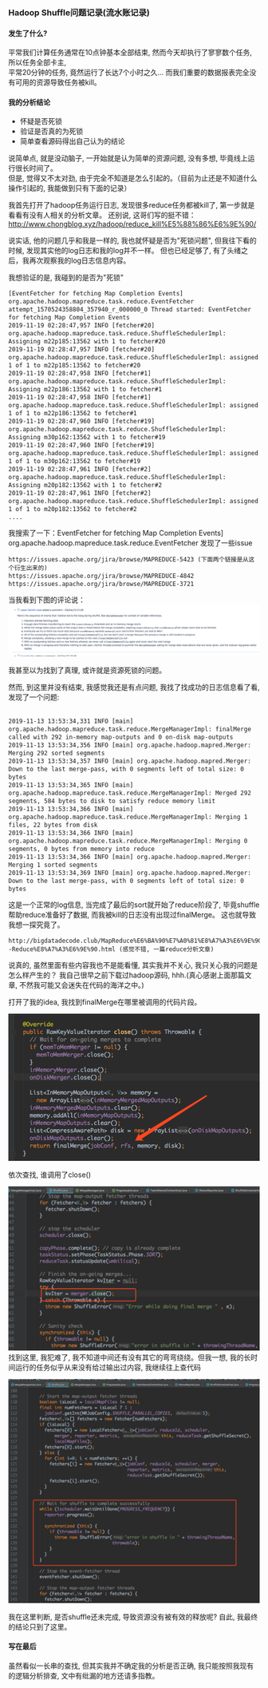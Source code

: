 ### Hadoop Shuffle问题记录(流水账记录)

#### 发生了什么?

平常我们计算任务通常在10点钟基本全部结束, 然而今天却执行了寥寥数个任务, 所以任务全部卡主, <br />
平常20分钟的任务, 竟然运行了长达7个小时之久...
而我们重要的数据报表完全没有可用的资源导致任务被kill。


#### 我的分析结论

* 怀疑是否死锁
* 验证是否真的为死锁
* 简单查看源码得出自己认为的结论

说简单点, 就是没动脑子, 一开始就是认为简单的资源问题, 没有多想, 毕竟线上运行很长时间了。<br />
但是, 觉得又不太对劲, 由于完全不知道是怎么引起的。（目前为止还是不知道什么操作引起的, 我能做到只有下面的记录）


我首先打开了hadoop任务运行日志, 发现很多reduce任务都被kill了, 第一步就是看看有没有人相关的分析文章。
还别说, 这哥们写的挺不错： http://www.chongblog.xyz/hadoop/reduce_kill%E5%88%86%E6%9E%90/

说实话, 他的问题几乎和我是一样的, 我也就怀疑是否为"死锁问题", 但我往下看的时候, 发现其实他的log日志和我的log并不一样。
但也已经足够了, 有了头绪之后，我再次观察我的log日志信息内容。

我想验证的是, 我碰到的是否为"死锁"
```Text
[EventFetcher for fetching Map Completion Events] org.apache.hadoop.mapreduce.task.reduce.EventFetcher attempt_1570524358804_357940_r_000000_0 Thread started: EventFetcher for fetching Map Completion Events
2019-11-19 02:28:47,957 INFO [fetcher#20] org.apache.hadoop.mapreduce.task.reduce.ShuffleSchedulerImpl: Assigning m22p185:13562 with 1 to fetcher#20
2019-11-19 02:28:47,957 INFO [fetcher#20] org.apache.hadoop.mapreduce.task.reduce.ShuffleSchedulerImpl: assigned 1 of 1 to m22p185:13562 to fetcher#20
2019-11-19 02:28:47,958 INFO [fetcher#1] org.apache.hadoop.mapreduce.task.reduce.ShuffleSchedulerImpl: Assigning m22p186:13562 with 1 to fetcher#1
2019-11-19 02:28:47,958 INFO [fetcher#1] org.apache.hadoop.mapreduce.task.reduce.ShuffleSchedulerImpl: assigned 1 of 1 to m22p186:13562 to fetcher#1
2019-11-19 02:28:47,960 INFO [fetcher#19] org.apache.hadoop.mapreduce.task.reduce.ShuffleSchedulerImpl: Assigning m30p162:13562 with 1 to fetcher#19
2019-11-19 02:28:47,960 INFO [fetcher#19] org.apache.hadoop.mapreduce.task.reduce.ShuffleSchedulerImpl: assigned 1 of 1 to m30p162:13562 to fetcher#19
2019-11-19 02:28:47,961 INFO [fetcher#2] org.apache.hadoop.mapreduce.task.reduce.ShuffleSchedulerImpl: Assigning m20p182:13562 with 1 to fetcher#2
2019-11-19 02:28:47,961 INFO [fetcher#2] org.apache.hadoop.mapreduce.task.reduce.ShuffleSchedulerImpl: assigned 1 of 1 to m20p182:13562 to fetcher#2
....
```

我搜索了一下：EventFetcher for fetching Map Completion Events] org.apache.hadoop.mapreduce.task.reduce.EventFetcher
发现了一些issue <br />

```Text
https://issues.apache.org/jira/browse/MAPREDUCE-5423 (下面两个链接是从这个衍生出来的)
https://issues.apache.org/jira/browse/MAPREDUCE-4842
https://issues.apache.org/jira/browse/MAPREDUCE-3721
```

当我看到下图的评论说：
![image-20190107172729251](https://github.com/basebase/img_server/blob/master/hadoop%E7%B3%BB%E5%88%97%E6%96%87%E7%AB%A0%E5%9B%BE%E7%89%87%E9%9B%86%E5%90%88/shuffle001.png?raw=true)

我甚至以为找到了真理, 或许就是资源死锁的问题。


然而, 到这里并没有结束, 我感觉我还是有点问题, 我找了找成功的日志信息看了看, 发现了一个问题:
```Text

2019-11-13 13:53:34,331 INFO [main] org.apache.hadoop.mapreduce.task.reduce.MergeManagerImpl: finalMerge called with 292 in-memory map-outputs and 0 on-disk map-outputs
2019-11-13 13:53:34,356 INFO [main] org.apache.hadoop.mapred.Merger: Merging 292 sorted segments
2019-11-13 13:53:34,357 INFO [main] org.apache.hadoop.mapred.Merger: Down to the last merge-pass, with 0 segments left of total size: 0 bytes
2019-11-13 13:53:34,365 INFO [main] org.apache.hadoop.mapreduce.task.reduce.MergeManagerImpl: Merged 292 segments, 584 bytes to disk to satisfy reduce memory limit
2019-11-13 13:53:34,366 INFO [main] org.apache.hadoop.mapreduce.task.reduce.MergeManagerImpl: Merging 1 files, 22 bytes from disk
2019-11-13 13:53:34,366 INFO [main] org.apache.hadoop.mapreduce.task.reduce.MergeManagerImpl: Merging 0 segments, 0 bytes from memory into reduce
2019-11-13 13:53:34,366 INFO [main] org.apache.hadoop.mapred.Merger: Merging 1 sorted segments
2019-11-13 13:53:34,369 INFO [main] org.apache.hadoop.mapred.Merger: Down to the last merge-pass, with 0 segments left of total size: 0 bytes
```

这是一个正常的log信息, 当完成了最后的sort就开始了reduce阶段了, 毕竟shuffle帮助reduce准备好了数据, 而我被kill的日志没有出现过finalMerge。
这也就导致我想一探究竟了。

```Text
http://bigdatadecode.club/MapReduce%E6%BA%90%E7%A0%81%E8%A7%A3%E6%9E%90--Reduce%E8%A7%A3%E6%9E%90.html (感觉不错, 一篇reduce分析文章)
```

说真的, 虽然里面有些内容我也不是能看懂, 其实我并不关心, 我只关心我的问题是怎么样产生的？
我自己很早之前下载过hadoop源码, hhh.(真心感谢上面那篇文章, 不然我可能又会迷失在代码的海洋之中。)

打开了我的idea, 我找到finalMerge在哪里被调用的代码片段。


![image-20190107172729251](https://github.com/basebase/img_server/blob/master/hadoop%E7%B3%BB%E5%88%97%E6%96%87%E7%AB%A0%E5%9B%BE%E7%89%87%E9%9B%86%E5%90%88/shuffle002.png?raw=true)

依次查找, 谁调用了close()


![image-20190107172729251](https://github.com/basebase/img_server/blob/master/hadoop%E7%B3%BB%E5%88%97%E6%96%87%E7%AB%A0%E5%9B%BE%E7%89%87%E9%9B%86%E5%90%88/shuffle003.png?raw=true)
找到这里, 我犯难了, 我不知道中间还有没有其它的弯弯绕绕。但我一想, 我的长时间运行的任务似乎从来没有给过输出过内容, 我继续往上查代码

![image-20190107172729251](https://github.com/basebase/img_server/blob/master/hadoop%E7%B3%BB%E5%88%97%E6%96%87%E7%AB%A0%E5%9B%BE%E7%89%87%E9%9B%86%E5%90%88/shuffle004.png?raw=true)

我在这里判断, 是否shuffle还未完成, 导致资源没有被有效的释放呢?
自此, 我最终的结论只到了这里。


#### 写在最后
虽然看似一长串的查找, 但其实我并不确定我的分析是否正确, 我只能按照我现有的逻辑分析排查, 文中有纰漏的地方还请多指教。

